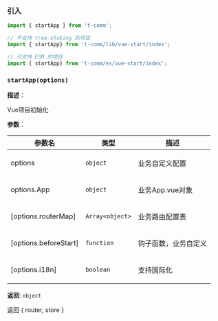 
### 引入

```ts
import { startApp } from 't-comm';

// 不支持 tree-shaking 的项目
import { startApp} from 't-comm/lib/vue-start/index';

// 只支持 ESM 的项目
import { startApp} from 't-comm/es/vue-start/index';
```


### `startApp(options)` 


**描述**：<p>Vue项目初始化</p>

**参数**：


| 参数名 | 类型 | 描述 |
| --- | --- | --- |
| options | <code>object</code> | <p>业务自定义配置</p> |
| options.App | <code>object</code> | <p>业务App.vue对象</p> |
| [options.routerMap] | <code>Array&lt;object&gt;</code> | <p>业务路由配置表</p> |
| [options.beforeStart] | <code>function</code> | <p>钩子函数，业务自定义</p> |
| [options.i18n] | <code>boolean</code> | <p>支持国际化</p> |

**返回**: <code>object</code><br>

<p>返回 { router, store }</p>

